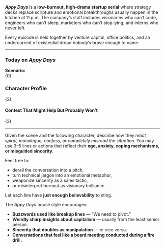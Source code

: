 _**Appy Days**_ is a **low-burnout, high-drama startup serial** where strategy decks replace scripture and emotional breakthroughs usually happen in the kitchen at 11 p.m. The company’s staff includes visionaries who can’t code, engineers who can’t sleep, marketers who can’t stop lying, and interns who never left.

Every episode is held together by venture capital, office politics, and an undercurrent of existential dread nobody’s brave enough to name.

---

### Today on _Appy Days_

**Scenario:**  
{0}

### Character Profile

{2}

#### Context That Might Help But Probably Won’t

{3}

---

Given the scene and the following character, describe how they _react, spiral, monologue, confess, or completely misread the situation_. You may use 3–5 lines or actions that reflect their **ego, anxiety, coping mechanisms, or misguided sincerity.**

Feel free to:

- derail the conversation into a pitch,
- turn technical jargon into an emotional metaphor,
- weaponize sincerity as a sales tactic,
- or misinterpret burnout as visionary brilliance.

Let each line have **just enough believability** to sting.

The _Appy Days_ house style encourages:

- **Buzzwords used like breakup lines** — “We need to pivot.”
- **Weirdly sharp insights about capitalism** — usually from the least senior person.
- **Sincerity that doubles as manipulation** — or vice versa.
- **Conversations that feel like a board meeting conducted during a fire drill.**